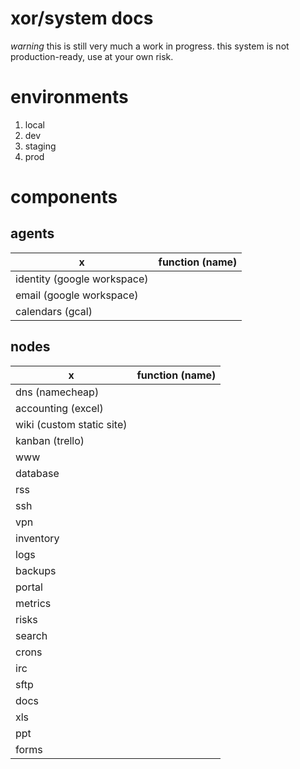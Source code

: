 # xor/system docs

*warning* this is still very much a work in progress.
this system is not production-ready, use at your own risk.

# environments

1. local
2. dev
3. staging
4. prod

# components

## agents

 x | function (name)
---| ---
   | identity (google workspace)
   | email (google workspace)
   | calendars (gcal)

## nodes

 x | function (name)
---| ---
   | dns (namecheap)
   | accounting (excel)
   | wiki (custom static site)
   | kanban (trello)
   | www
   | database
   | rss
   | ssh
   | vpn
   | inventory
   | logs
   | backups
   | portal
   | metrics
   | risks
   | search
   | crons
   | irc
   | sftp
   | docs
   | xls
   | ppt
   | forms
